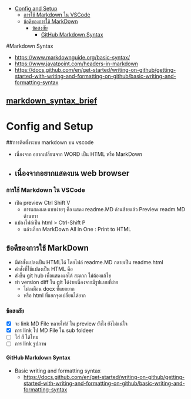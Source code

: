 

<!-- @import "[TOC]" {cmd="toc" depthFrom=1 depthTo=6 orderedList=false} -->

<!-- code_chunk_output -->

- [Config and Setup](#config-and-setup)
    - [การใช้ Markdown ใน VSCode](#การใช้-markdown-ใน-vscode)
  - [ข้อดีของการใช้ MarkDown](#ข้อดีของการใช้-markdown)
    - [ข้อสงสัย](#ข้อสงสัย)
      - [GitHub Markdown Syntax](#github-markdown-syntax)

<!-- /code_chunk_output -->
#Markdown Syntax 
 - https://www.markdownguide.org/basic-syntax/
 - https://www.javatpoint.com/headers-in-markdown
 - https://docs.github.com/en/get-started/writing-on-github/getting-started-with-writing-and-formatting-on-github/basic-writing-and-formatting-syntax

## [markdown_syntax_brief](markdown_syntax_brief.md)
 
# Config and Setup 
##การติดตั้งระบบ markdown บน vscode
- เนื่องจาก อยากเปลี่ยนจาก WORD เป็น HTML หรือ MarkDown
- เนื่องจากอยากแสดงบน web browser 
  - 
### การใช้ Markdown ใน VSCode 
- เปิด preview Ctrl Shift V
  - การแสดงผล แบบง่ายๆ คือ แสดง readme.MD ด้านซ้ายแล้ว Preview readm.MD ด้านขวา 
- แปลงไฟล์เป็น html > Ctrl-Shift P 
  - แล้วเลือก MarkDown All in One : Print to HTML 

## ข้อดีของการใช้ MarkDown
  - มีคำสั่งแปลงเป็น HTMLได้ โดยไฟล์  readme.MD กลายเป็น readme.html 
  - คำสั่งที่ใช้แปลงเป็น HTML คือ  
- ส่งขึ้น git hub เพื่อแสดงผลได้ สะดวก ไม่ต้องแก้ไข
- ทำ version diff ใน git ได้ง่ายเนื่องจากมีรูปแบบที่ง่าย 
  - ไม่เหมือน docx ที่แยกยาก  
  - หรือ html ที่แยกจุดเปลี่ยนได้ยาก

### ข้อสงสัย
- [X] จะ link MD File หลายไฟล์ ใน preview ยังไง ยังไม่แน่ใจ 
- [X] การ link ไป MD File ใน sub foldeer
- [ ] ใส่ สี ได้ไหม 
- [ ] การ link รูปภาพ

#### GitHub Markdown Syntax 
- Basic writing and formatting syntax
  -  https://docs.github.com/en/get-started/writing-on-github/getting-started-with-writing-and-formatting-on-github/basic-writing-and-formatting-syntax




